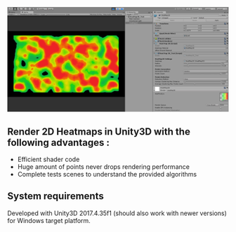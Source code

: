 ![alt text](Doc/HeatMap2D_Doc.png)

## Render 2D Heatmaps in Unity3D with the following advantages :
- Efficient shader code
- Huge amount of points never drops rendering performance
- Complete tests scenes to understand the provided algorithms

## System requirements
Developed with Unity3D 2017.4.35f1 (should also work with newer versions) for Windows target platform.